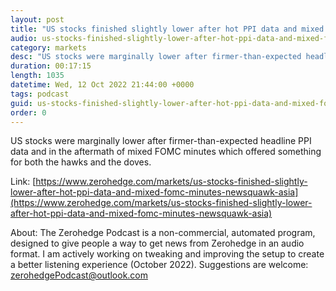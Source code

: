 ```yaml
---
layout: post
title: "US stocks finished slightly lower after hot PPI data and mixed FOMC Minutes - Newsquawk Asia-Pac Market Open"
audio: us-stocks-finished-slightly-lower-after-hot-ppi-data-and-mixed-fomc-minutes-newsquawk-asia-0
category: markets
desc: "US stocks were marginally lower after firmer-than-expected headline PPI data and in the aftermath of mixed FOMC minutes which offered something for both the hawks and the doves."
duration: 00:17:15
length: 1035
datetime: Wed, 12 Oct 2022 21:44:00 +0000
tags: podcast
guid: us-stocks-finished-slightly-lower-after-hot-ppi-data-and-mixed-fomc-minutes-newsquawk-asia-0
order: 0
---
```

US stocks were marginally lower after firmer-than-expected headline PPI data and in the aftermath of mixed FOMC minutes which offered something for both the hawks and the doves.

Link: [https://www.zerohedge.com/markets/us-stocks-finished-slightly-lower-after-hot-ppi-data-and-mixed-fomc-minutes-newsquawk-asia](https://www.zerohedge.com/markets/us-stocks-finished-slightly-lower-after-hot-ppi-data-and-mixed-fomc-minutes-newsquawk-asia)

About: The Zerohedge Podcast is a non-commercial, automated program, designed to give people a way to get news from Zerohedge in an audio format.  I am actively working on tweaking and improving the setup to create a better listening experience (October 2022).  Suggestions are welcome: [zerohedgePodcast@outlook.com](mailto:zerohedgePodcast@outlook.com)